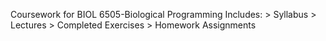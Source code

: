 Coursework for BIOL 6505-Biological Programming
Includes:
    > Syllabus
    > Lectures
    > Completed Exercises
    > Homework Assignments
